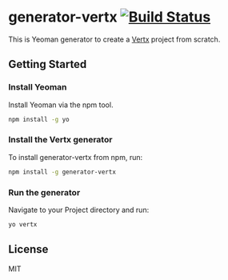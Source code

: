 # generator-vertx [![Build Status](https://secure.travis-ci.org/ArneNx/generator-vertx.png?branch=master)](https://travis-ci.org/ArneNx/generator-vertx)

This is Yeoman generator to create a [Vertx](http://vertx.io) project from scratch.

## Getting Started

### Install Yeoman
Install Yeoman via the npm tool.
```bash
npm install -g yo
```

### Install the Vertx generator

To install generator-vertx from npm, run:

```bash
npm install -g generator-vertx
```

### Run the generator

Navigate to your Project directory and run:

```bash
yo vertx
```

## License

MIT

